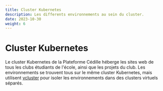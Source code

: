 ```yaml
---
title: Cluster Kubernetes
description: Les differents environnements au sein du cluster.
date: 2023-10-30
weight: 6
---
```


# Cluster Kubernetes
Le cluster Kubernetes de la Plateforme Cédille héberge les sites web de tous les clubs étudiants de l'école, ainsi que les projets du club. Les environnements se trouvent tous sur le même cluster Kubernetes, mais utilisent [vcluster](https://www.vcluster.com/) pour isoler les environnements dans des clusters virtuels séparés.

